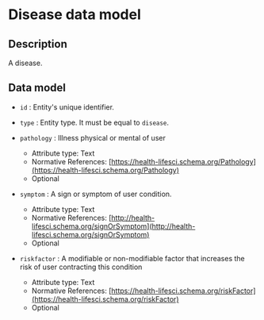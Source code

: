 # Disease data model

## Description
A disease.

## Data model

+ `id` : Entity's unique identifier. 

+ `type` : Entity type. It must be equal to `disease`.

+ `pathology` : Illness physical or mental of user
    + Attribute type: Text
	+ Normative References: [https://health-lifesci.schema.org/Pathology](https://health-lifesci.schema.org/Pathology)
    + Optional

+ `symptom` : A sign or symptom of user condition.
    + Attribute type: Text
	+ Normative References: [http://health-lifesci.schema.org/signOrSymptom](http://health-lifesci.schema.org/signOrSymptom)
    + Optional

+ `riskfactor` : A modifiable or non-modifiable factor that increases the risk of user contracting this condition
    + Attribute type: Text
	+ Normative References: [https://health-lifesci.schema.org/riskFactor](https://health-lifesci.schema.org/riskFactor)
    + Optional
	
